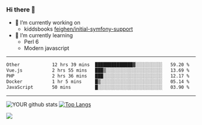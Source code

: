 ### Hi there 👋

- 🔭 I’m currently working on
  - kiddsbooks [feighen/initial-symfony-support](https://github.com/noondaysun/kiddsbooks.com/tree/feighen/initial-symfony-support)
- 🌱 I’m currently learning
  - Perl 6
  - Modern javascript

---
<!--START_SECTION:waka-->

```txt
Other            12 hrs 39 mins  ██████████████▓░░░░░░░░░░   59.20 %
Vue.js           2 hrs 55 mins   ███▒░░░░░░░░░░░░░░░░░░░░░   13.69 %
PHP              2 hrs 36 mins   ███░░░░░░░░░░░░░░░░░░░░░░   12.17 %
Docker           1 hr 5 mins     █▒░░░░░░░░░░░░░░░░░░░░░░░   05.14 %
JavaScript       50 mins         █░░░░░░░░░░░░░░░░░░░░░░░░   03.90 %
```

<!--END_SECTION:waka-->
---
![YOUR github stats](https://github-readme-stats.vercel.app/api?username=noondaysun&show_icons=true&theme=onedark) [![Top Langs](https://github-readme-stats.vercel.app/api/top-langs/?username=noondaysun&layout=compact&theme=onedark)](https://github.com/anuraghazra/github-readme-stats)

[<img src="https://img.shields.io/badge/linkedin-%230077B5.svg?&style=for-the-badge&logo=linkedin&logoColor=white" />](https://www.linkedin.com/in/feighen-oosterbroek-9630a514a/)

<!--
**noondaysun/noondaysun** is a ✨ _special_ ✨ repository because its `README.md` (this file) appears on your GitHub profile.

Here are some ideas to get you started:

- 🔭 I’m currently working on ...
- 🌱 I’m currently learning ...
- 👯 I’m looking to collaborate on ...
- 🤔 I’m looking for help with ...
- 💬 Ask me about ...
- 📫 How to reach me: ...
- 😄 Pronouns: ...
- ⚡ Fun fact: ...
-->
